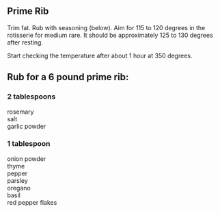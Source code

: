 ## Prime Rib ##

Trim fat.  Rub with seasoning (below).  Aim for 115 to 120 degrees in the rotisserie for medium rare.  It should be approximately 125 to 130 degrees after resting.  

Start checking the temperature after about 1 hour at 350 degrees.  


## Rub for a 6 pound prime rib: ## 

### 2 tablespoons ### 
rosemary  
salt  
garlic powder  

### 1 tablespoon ###
onion powder  
thyme  
pepper  
parsley  
oregano  
basil  
red pepper flakes  


